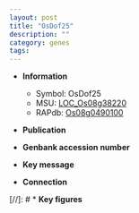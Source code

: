 ```yaml
---
layout: post
title: "OsDof25"
description: ""
category: genes
tags: 
---
```


* **Information**  
    + Symbol: OsDof25  
    + MSU: [LOC_Os08g38220](http://rice.uga.edu/cgi-bin/ORF_infopage.cgi?orf=LOC_Os08g38220)  
    + RAPdb: [Os08g0490100](http://rapdb.dna.affrc.go.jp/viewer/gbrowse_details/irgsp1?name=Os08g0490100)  

* **Publication**  

* **Genbank accession number**  

* **Key message**  

* **Connection**  

[//]: # * **Key figures**  


